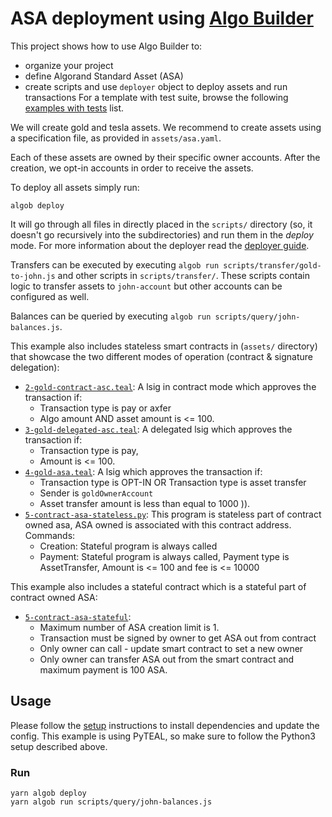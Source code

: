 # ASA deployment using [Algo Builder](https://github.com/scale-it/algo-builder/)

This project shows how to use Algo Builder to:

- organize your project
- define Algorand Standard Asset (ASA)
- create scripts and use `deployer` object to deploy assets and run transactions
  For a template with test suite, browse the following [examples with tests](https://github.com/scale-it/algo-builder/blob/master/examples/README.md#interesting-test-suites) list.

We will create gold and tesla assets. We recommend to
create assets using a specification file, as provided in `assets/asa.yaml`.

Each of these assets are owned by their specific owner accounts.
After the creation, we opt-in accounts in order to receive the assets.

To deploy all assets simply run:

    algob deploy

It will go through all files in directly placed in the `scripts/` directory (so, it doesn't go recursively into the subdirectories) and run them in the _deploy_ mode. For more information about the deployer read the [deployer guide](https://algobuilder.dev/guide/deployer.html).

Transfers can be executed by executing `algob run scripts/transfer/gold-to-john.js` and other scripts in `scripts/transfer/`.
These scripts contain logic to transfer assets to `john-account` but other accounts can be configured as well.

Balances can be queried by executing `algob run scripts/query/john-balances.js`.

This example also includes stateless smart contracts in (`assets/` directory) that showcase the two different modes of operation (contract & signature delegation):
- [`2-gold-contract-asc.teal`](https://github.com/scale-it/algo-builder/blob/master/examples/asa/assets/teal/2-gold-contract-asc.teal): A lsig in contract mode which approves the transaction if:
    - Transaction type is pay or axfer
    - Algo amount AND asset amount is <= 100.
- [`3-gold-delegated-asc.teal`](https://github.com/scale-it/algo-builder/blob/master/examples/asa/assets/teal/3-gold-delegated-asc.teal): A delegated lsig which approves the transaction if:
    - Transaction type is pay,
    - Amount is <= 100.
- [`4-gold-asa.teal`](https://github.com/scale-it/algo-builder/blob/master/examples/asa/assets/teal/4-gold-asa.teal): A lsig which approves the transaction if:
    - Transaction type is OPT-IN OR Transaction type is asset transfer
    - Sender is `goldOwnerAccount` 
    - Asset transfer amount is less than equal to 1000 )).
- [`5-contract-asa-stateless.py`](https://github.com/scale-it/algo-builder/blob/master/examples/asa/assets/pyteal/5-contract-asa-stateless.py): This program is stateless part of contract owned asa, ASA owned is associated with this contract address. Commands:
    - Creation: Stateful program is always called
    - Payment: Stateful program is always called, Payment type is AssetTransfer,
               Amount is <= 100 and fee is <= 10000

This example also includes a stateful contract which is a stateful part of contract owned ASA:
- [`5-contract-asa-stateful`](https://github.com/scale-it/algo-builder/blob/master/examples/asa/assets/pyteal/5-contract-asa-stateful.py):
    - Maximum number of ASA creation limit is 1.
    - Transaction must be signed by owner to get ASA out from contract
    - Only owner can call - update smart contract to set a new owner
    - Only owner can transfer ASA out from the smart contract and maximum payment is 100 ASA.

## Usage

Please follow the [setup](../README.md) instructions to install dependencies and update the config.
This example is using PyTEAL, so make sure to follow the Python3 setup described above.

### Run
```
yarn algob deploy
yarn algob run scripts/query/john-balances.js
```
